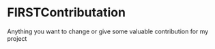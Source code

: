 # FIRSTContributation
Anything you want to change or give some valuable contribution for my project 

